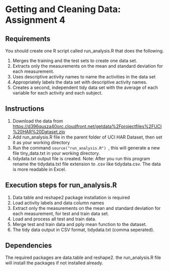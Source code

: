 # Getting and Cleaning Data: Assignment 4

## Requirements

You should create one R script called run_analysis.R that does the following.

1. Merges the training and the test sets to create one data set.
2. Extracts only the measurements on the mean and standard deviation for each measurement.
3. Uses descriptive activity names to name the activities in the data set
4. Appropriately labels the data set with descriptive activity names.
5. Creates a second, independent tidy data set with the average of each variable for each activity and each subject.

## Instructions

1. Download the data from https://d396qusza40orc.cloudfront.net/getdata%2Fprojectfiles%2FUCI%20HAR%20Dataset.zip
2. Add run_analysis.R file in the parent folder of UCI HAR Dataset, then set it as your working directory
3. Run the command  ```source("run_analysis.R") ```, this will generate a new file tiny_data.txt in your working directory.
4. tidydata.txt output file is created. Note: After you run this program rename the tidydata.txt file extension to .csv like tidydata.csv. The data is more readable in Excel.

## Execution steps for run_analysis.R
1. Data table and reshape2 package installation is required
2. Load activity labels and data column names
3. Extract only the measurements on the mean and standard deviation for each measurement, for test and train data set.
4. Load and process all test and train data.
5. Merge test and train data and pply mean function to the dataset.
6. The tidy data output in CSV format, tidydata.txt (comma seperated).


## Dependencies

The required packages are data.table and reshape2. the run_analysis.R file will install the packages if not installed already.

